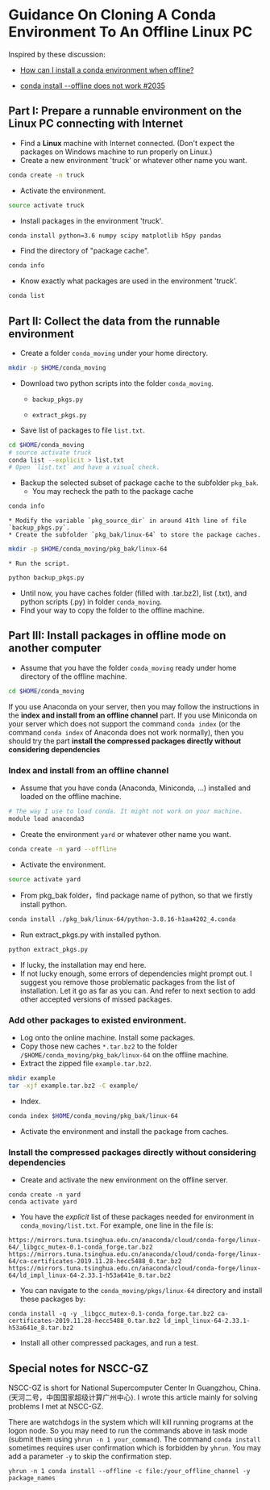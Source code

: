 # Guidance On Cloning A Conda Environment To An Offline Linux PC

Inspired by these discussion:

* [How can I install a conda environment when offline?](https://stackoverflow.com/questions/31729731/how-can-i-install-a-conda-environment-when-offline)

* [conda install --offline does not work #2035](https://github.com/conda/conda/issues/2035)

## Part I: Prepare a runnable environment on the Linux PC connecting with Internet
* Find a **Linux** machine with Internet connected. (Don't expect the packages on Windows machine to run properly on Linux.)
* Create a new environment 'truck' or whatever other name you want.
```sh
conda create -n truck
```
* Activate the environment.
```sh
source activate truck
```
* Install packages in the environment 'truck'.
```sh
conda install python=3.6 numpy scipy matplotlib h5py pandas
```
* Find the directory of "package cache".
```sh
conda info
```
* Know exactly what packages are used in the environment 'truck'.
```sh
conda list
```

## Part II: Collect the data from the runnable environment
* Create a folder `conda_moving` under your home directory.
```sh
mkdir -p $HOME/conda_moving
```
* Download two python scripts into the folder `conda_moving`.

    * `backup_pkgs.py`

    * `extract_pkgs.py`

* Save list of packages to file `list.txt`.
```sh
cd $HOME/conda_moving
# source activate truck
conda list --explicit > list.txt
# Open `list.txt` and have a visual check.
```
* Backup the selected subset of package cache to the subfolder `pkg_bak`.
    * You may recheck the path to the package cache
```sh
conda info
```
    * Modify the variable `pkg_source_dir` in around 41th line of file `backup_pkgs.py`.
    * Create the subfolder `pkg_bak/linux-64` to store the package caches.
```sh
mkdir -p $HOME/conda_moving/pkg_bak/linux-64
```
    * Run the script.
```sh
python backup_pkgs.py
```
* Until now, you have caches folder (filled with .tar.bz2), list (.txt), and python scripts (.py) in folder `conda_moving`.
* Find your way to copy the folder to the offline machine.

## Part III: Install packages in offline mode on another computer
* Assume that you have the folder `conda_moving` ready under home directory of the offline machine.
```sh
cd $HOME/conda_moving
```

If you use Anaconda on your server, then you may follow the instructions in the **index and install from an offline channel** part.
If you use Miniconda on your server which does not support the command `conda index` (or the command `conda index` of Anaconda does not work normally), then you should try the part **install the compressed packages directly without considering dependencies**

### Index and install from an offline channel
* Assume that you have conda (Anaconda, Miniconda, ...) installed and loaded on the offline machine.
```sh
# The way I use to load conda. It might not work on your machine.
module load anaconda3
``` 
* Create the environment `yard` or whatever other name you want.
```sh
conda create -n yard --offline
```
* Activate the environment.
```sh
source activate yard
```
* From pkg_bak folder，find package name of python, so that we firstly install python.
```sh
conda install ./pkg_bak/linux-64/python-3.8.16-h1aa4202_4.conda
```
* Run extract_pkgs.py with installed python.
```sh
python extract_pkgs.py
```
* If lucky, the installation may end here.
* If not lucky enough, some errors of dependencies might prompt out. I suggest you remove those problematic packages from the list of installation. Let it go as far as you can. And refer to next section to add other accepted versions of missed packages.

### Add other packages to existed environment.
* Log onto the online machine. Install some packages.
* Copy those new caches `*.tar.bz2` to the folder `/$HOME/conda_moving/pkg_bak/linux-64` on the offline machine.
* Extract the zipped file `example.tar.bz2`.
```sh
mkdir example
tar -xjf example.tar.bz2 -C example/ 
```
* Index.
```sh
conda index $HOME/conda_moving/pkg_bak/linux-64
```
* Activate the environment and install the package from caches.

### Install the compressed packages directly without considering dependencies
* Create and activate the new environment on the offline server.
```
conda create -n yard
conda activate yard
```
* You have the *explicit* list of these packages needed for environment in `conda_moving/list.txt`. For example, one line in the file is:
```
https://mirrors.tuna.tsinghua.edu.cn/anaconda/cloud/conda-forge/linux-64/_libgcc_mutex-0.1-conda_forge.tar.bz2
https://mirrors.tuna.tsinghua.edu.cn/anaconda/cloud/conda-forge/linux-64/ca-certificates-2019.11.28-hecc5488_0.tar.bz2
https://mirrors.tuna.tsinghua.edu.cn/anaconda/cloud/conda-forge/linux-64/ld_impl_linux-64-2.33.1-h53a641e_8.tar.bz2
```
* You can navigate to the `conda_moving/pkgs/linux-64` directory and install these packages by:
```
conda install -q -y _libgcc_mutex-0.1-conda_forge.tar.bz2 ca-certificates-2019.11.28-hecc5488_0.tar.bz2 ld_impl_linux-64-2.33.1-h53a641e_8.tar.bz2
```
* Install all other compressed packages, and run a test.

## Special notes for NSCC-GZ 
NSCC-GZ is short for National Supercomputer Center In Guangzhou, China. (天河二号，中国国家超级计算广州中心).
I wrote this article mainly for solving problems I met at NSCC-GZ.

There are watchdogs in the system which will kill running programs at the logon node.
So you may need to run the commands above in task mode (submit them using `yhrun -n 1 your_command`).
The command `conda install` sometimes requires user confirmation which is forbidden by `yhrun`. You may add a parameter `-y` to skip the confirmation step.
```
yhrun -n 1 conda install --offline -c file:/your_offline_channel -y package_names
```
